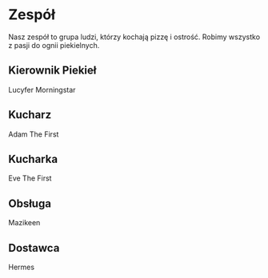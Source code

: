 # Zespół

Nasz zespół to grupa ludzi, którzy kochają pizzę i ostrość. Robimy wszystko z pasji do ognii piekielnych.

## Kierownik Piekieł

Lucyfer Morningstar

## Kucharz

Adam The First

## Kucharka

Eve The First

## Obsługa

Mazikeen

## Dostawca

Hermes
